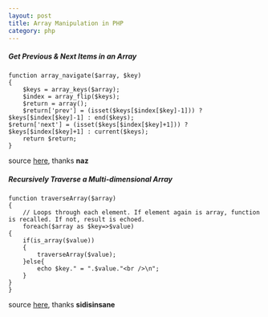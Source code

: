 ```yaml
---
layout: post
title: Array Manipulation in PHP
category: php
---
```


##### Get Previous & Next Items in an Array

    function array_navigate($array, $key)
    {
        $keys = array_keys($array);
        $index = array_flip($keys);
        $return = array();
        $return['prev'] = (isset($keys[$index[$key]-1])) ? $keys[$index[$key]-1] : end($keys); 
	$return['next'] = (isset($keys[$index[$key]+1])) ? $keys[$index[$key]+1] : current($keys); 
        return $return;
    }

source [here](http://snipplr.com/view/5356/previous-next-keys-in-array/), thanks **naz**

##### Recursively Traverse a Multi-dimensional Array

    function traverseArray($array)
    { 
        // Loops through each element. If element again is array, function is recalled. If not, result is echoed.
        foreach($array as $key=>$value)
	{ 
		if(is_array($value))
		{ 
			traverseArray($value); 
		}else{
			echo $key." = ".$value."<br />\n"; 
		} 
	}
    }

source [here](http://snipplr.com/view/10200/recursively-traverse-a-multidimensional-array/), thanks **sidisinsane**
